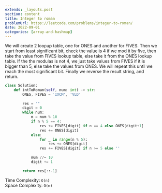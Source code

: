 ```yaml
---
extends: _layouts.post
section: content
title: Integer to roman
problemUrl: https://leetcode.com/problems/integer-to-roman/
date: 2022-09-01
categories: [array-and-hashmap]
---
```


We will create 2 loopup table, one for ONES and another for FIVES. Then we start from least significant bit, check the value is 4 if we mod it by five, then take the value from FIVES lookup table, else take it from the ONES lookup table. If the the modulas is not 4, we just take values from FIVES if it is bigger than 5, else take the values from ONES. We will repeat this until we reach the most significant bit. Finally we reverse the result string, and return.

```python
class Solution:
    def intToRoman(self, num: int) -> str:
        ONES, FIVES = 'IXCM', 'VLD'
        
        res = ""
        digit = 0
        while num:
            n = num % 10
            if n % 5 == 4:
                res += FIVES[digit] if n == 4 else ONES[digit+1]
                res += ONES[digit]
            else:
                for _ in range(n % 5):
                    res += ONES[digit]
                res += FIVES[digit] if n >= 5 else ''
        
            num //= 10
            digit += 1
        
        return res[::-1]
```

Time Complexity: `O(n)` <br/>
Space Complexity: `O(n)`